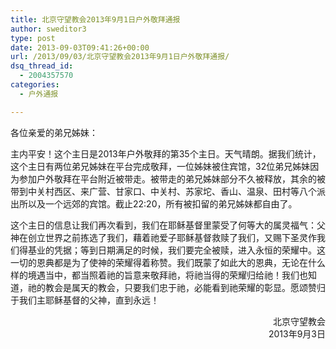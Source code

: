 ```yaml
---
title: 北京守望教会2013年9月1日户外敬拜通报
author: sweditor3
type: post
date: 2013-09-03T09:41:26+00:00
url: /2013/09/03/北京守望教会2013年9月1日户外敬拜通报/
dsq_thread_id:
  - 2004357570
categories:
  - 户外通报

---
```

各位亲爱的弟兄姊妹：

主内平安！这个主日是2013年户外敬拜的第35个主日。天气晴朗。据我们统计，这个主日有两位弟兄姊妹在平台完成敬拜，一位姊妹被住宾馆，32位弟兄姊妹因为参加户外敬拜在平台附近被带走。被带走的弟兄姊妹部分不久被释放，其余的被带到中关村西区、来广营、甘家口、中关村、苏家坨、香山、温泉、田村等八个派出所以及一个远郊的宾馆。截止22:20，所有被扣留的弟兄姊妹都自由了。

这个主日的信息让我们再次看到，我们在耶稣基督里蒙受了何等大的属灵福气：父神在创立世界之前拣选了我们，藉着祂爱子耶稣基督救赎了我们，又赐下圣灵作我们得基业的凭据；等到日期满足的时候，我们要完全被赎，进入永恒的荣耀中。这一切的恩典都是为了使神的荣耀得着称赞。我们既蒙了如此大的恩典，无论在什么样的境遇当中，都当照着祂的旨意来敬拜祂，将祂当得的荣耀归给祂！我们也知道，祂的教会是属天的教会，只要我们忠于祂，必能看到祂荣耀的彰显。愿颂赞归于我们主耶稣基督的父神，直到永远！

<p style="text-align: right;">
  北京守望教会<br /> 2013年9月3日
</p>